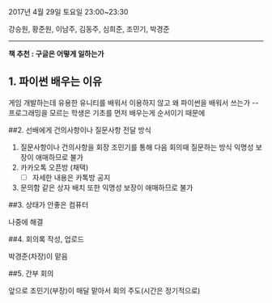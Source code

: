 2017년 4월 29일 토요일 23:00~23:30

강승원, 황준원, 이남주, 김동주, 심희준, 조민기, 박경준

---

**책 추천 : 구글은 어떻게 일하는가**

## 1. 파이썬 배우는 이유

게임 개발하는데 유용한 유니티를 배워서 이용하지 않고 왜 파이썬을 배워서 쓰는가
--프로그래밍을 모르는 학생은 기초를 먼저 배우는게 순서이기 때문에

##2. 선배에게 건의사항이나 질문사항 전달 방식

1. 질문사항이나 건의사항을 회장 조민기를 통해 다음 회의때 질문하는 방식 익명성 보장이 애매하므로 불가
2. 카카오톡 오픈방 (채택)
	- [ ] 자세한 내용은 카톡방 공지
3. 문의함 같은 상자 배치 또한 익명성 보장이 애매하므로 불가

##3. 상태가 안좋은 컴퓨터

나중에 해결

##4. 회의록 작성, 업로드

박경준(차장)이 맡음

##5. 간부 회의

앞으로 조민기(부장)이 매달 맡아서 회의 주도(시간은 정기적으로)